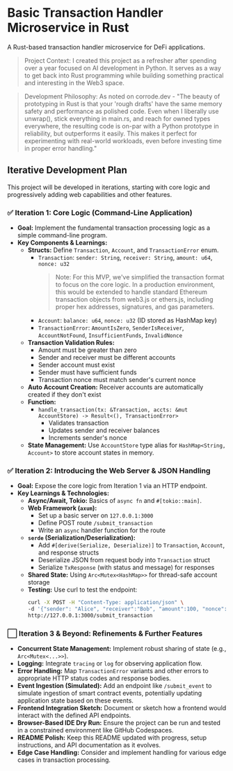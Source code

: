 # Basic Transaction Handler Microservice in Rust

A Rust-based transaction handler microservice for DeFi applications.

> Project Context: I created this project as a refresher after spending over a year focused on AI development in Python. It serves as a way to get back into Rust programming while building something practical and interesting in the Web3 space.

> Development Philosophy: As noted on corrode.dev - "The beauty of prototyping in Rust is that your 'rough drafts' have the same memory safety and performance as polished code. Even when I liberally use unwrap(), stick everything in main.rs, and reach for owned types everywhere, the resulting code is on-par with a Python prototype in reliability, but outperforms it easily. This makes it perfect for experimenting with real-world workloads, even before investing time in proper error handling."

## Iterative Development Plan

This project will be developed in iterations, starting with core logic and progressively adding web capabilities and other features.

### ✅ Iteration 1: Core Logic (Command-Line Application)

*   **Goal:** Implement the fundamental transaction processing logic as a simple command-line program.
*   **Key Components & Learnings:**
    *   **Structs:** Define `Transaction`, `Account`, and `TransactionError` enum.
        *   `Transaction`: `sender: String`, `receiver: String`, `amount: u64`, `nonce: u32`
            > Note: For this MVP, we've simplified the transaction format to focus on the core logic. In a production environment, this would be extended to handle standard Ethereum transaction objects from web3.js or ethers.js, including proper hex addresses, signatures, and gas parameters.
        *   `Account`: `balance: u64`, `nonce: u32` (ID stored as HashMap key)
        *   `TransactionError`: `AmountIsZero`, `SenderIsReceiver`, `AccountNotFound`, `InsufficientFunds`, `InvalidNonce`
    *   **Transaction Validation Rules:**
        *   Amount must be greater than zero
        *   Sender and receiver must be different accounts
        *   Sender account must exist
        *   Sender must have sufficient funds
        *   Transaction nonce must match sender's current nonce
    *   **Auto Account Creation:** Receiver accounts are automatically created if they don't exist
    *   **Function:**
        *   `handle_transaction(tx: &Transaction, accts: &mut AccountStore) -> Result<(), TransactionError>`
            - Validates transaction
            - Updates sender and receiver balances
            - Increments sender's nonce
    *   **State Management:** Use `AccountStore` type alias for `HashMap<String, Account>` to store account states in memory.

### ✅ Iteration 2: Introducing the Web Server & JSON Handling

*   **Goal:** Expose the core logic from Iteration 1 via an HTTP endpoint.
*   **Key Learnings & Technologies:**
    *   **Async/Await, Tokio:** Basics of `async fn` and `#[tokio::main]`.
    *   **Web Framework (`axum`):**
        *   Set up a basic server on `127.0.0.1:3000`
        *   Define POST route `/submit_transaction`
        *   Write an `async` handler function for the route
    *   **`serde` (Serialization/Deserialization):**
        *   Add `#[derive(Serialize, Deserialize)]` to `Transaction`, `Account`, and response structs
        *   Deserialize JSON from request body into `Transaction` struct
        *   Serialize `TxResponse` (with status and message) for responses
    *   **Shared State:** Using `Arc<Mutex<HashMap>>` for thread-safe account storage
    *   **Testing:** Use curl to test the endpoint:
        ```bash
        curl -X POST -H "Content-Type: application/json" \
        -d '{"sender": "Alice", "receiver":"Bob", "amount":100, "nonce":0}' \
        http://127.0.0.1:3000/submit_transaction
        ```

### ⬜ Iteration 3 & Beyond: Refinements & Further Features

*   **Concurrent State Management:** Implement robust sharing of state (e.g., `Arc<Mutex<...>>`).
*   **Logging:** Integrate `tracing` or `log` for observing application flow.
*   **Error Handling:** Map `TransactionError` variants and other errors to appropriate HTTP status codes and response bodies.
*   **Event Ingestion (Simulated):** Add an endpoint like `/submit_event` to simulate ingestion of smart contract events, potentially updating application state based on these events.
*   **Frontend Integration Sketch:** Document or sketch how a frontend would interact with the defined API endpoints.
*   **Browser-Based IDE Dry Run:** Ensure the project can be run and tested in a constrained environment like GitHub Codespaces.
*   **README Polish:** Keep this README updated with progress, setup instructions, and API documentation as it evolves.
*   **Edge Case Handling:** Consider and implement handling for various edge cases in transaction processing.

